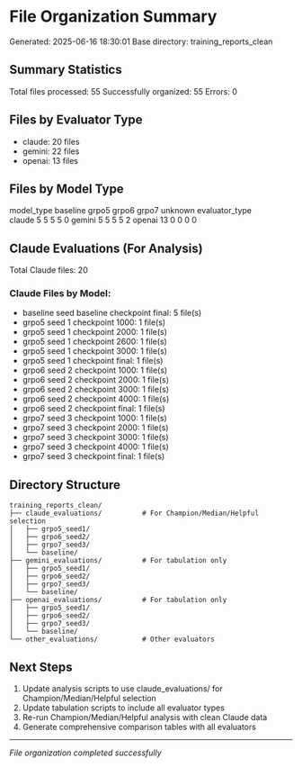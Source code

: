 # File Organization Summary

Generated: 2025-06-16 18:30:01
Base directory: training_reports_clean

## Summary Statistics

Total files processed: 55
Successfully organized: 55
Errors: 0

## Files by Evaluator Type

- claude: 20 files
- gemini: 22 files
- openai: 13 files

## Files by Model Type

model_type      baseline  grpo5  grpo6  grpo7  unknown
evaluator_type                                        
claude                 5      5      5      5        0
gemini                 5      5      5      5        2
openai                13      0      0      0        0

## Claude Evaluations (For Analysis)

Total Claude files: 20

### Claude Files by Model:
- baseline seed baseline checkpoint final: 5 file(s)
- grpo5 seed 1 checkpoint 1000: 1 file(s)
- grpo5 seed 1 checkpoint 2000: 1 file(s)
- grpo5 seed 1 checkpoint 2600: 1 file(s)
- grpo5 seed 1 checkpoint 3000: 1 file(s)
- grpo5 seed 1 checkpoint final: 1 file(s)
- grpo6 seed 2 checkpoint 1000: 1 file(s)
- grpo6 seed 2 checkpoint 2000: 1 file(s)
- grpo6 seed 2 checkpoint 3000: 1 file(s)
- grpo6 seed 2 checkpoint 4000: 1 file(s)
- grpo6 seed 2 checkpoint final: 1 file(s)
- grpo7 seed 3 checkpoint 1000: 1 file(s)
- grpo7 seed 3 checkpoint 2000: 1 file(s)
- grpo7 seed 3 checkpoint 3000: 1 file(s)
- grpo7 seed 3 checkpoint 4000: 1 file(s)
- grpo7 seed 3 checkpoint final: 1 file(s)

## Directory Structure

```
training_reports_clean/
├── claude_evaluations/          # For Champion/Median/Helpful selection
│   ├── grpo5_seed1/
│   ├── grpo6_seed2/
│   ├── grpo7_seed3/
│   └── baseline/
├── gemini_evaluations/          # For tabulation only
│   ├── grpo5_seed1/
│   ├── grpo6_seed2/
│   ├── grpo7_seed3/
│   └── baseline/
├── openai_evaluations/          # For tabulation only
│   ├── grpo5_seed1/
│   ├── grpo6_seed2/
│   ├── grpo7_seed3/
│   └── baseline/
└── other_evaluations/           # Other evaluators
```

## Next Steps

1. Update analysis scripts to use claude_evaluations/ for Champion/Median/Helpful selection
2. Update tabulation scripts to include all evaluator types
3. Re-run Champion/Median/Helpful analysis with clean Claude data
4. Generate comprehensive comparison tables with all evaluators

---
*File organization completed successfully*
